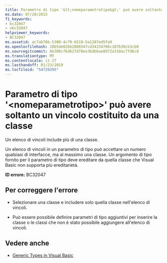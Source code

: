 ```yaml
---
title: Parametro di tipo '&lt;nomeparametrotipo&gt;' può avere soltanto un vincolo costituito da una classe
ms.date: 07/20/2015
f1_keywords:
- bc32047
- vbc32047
helpviewer_keywords:
- BC32047
ms.assetid: ac7ab76b-5300-4c79-b519-5a1287ed5fa9
ms.openlocfilehash: 28b5de02bb2086547cd34334766c107b30cb3cb8
ms.sourcegitcommit: 6b308cf6d627d78ee36dbbae8972a310ac7fd6c8
ms.translationtype: MT
ms.contentlocale: it-IT
ms.lasthandoff: 01/23/2019
ms.locfileid: "54729295"
---
```

# <a name="type-parameter-lttypeparameternamegt-can-only-have-one-constraint-that-is-a-class"></a>Parametro di tipo '&lt;nomeparametrotipo&gt;' può avere soltanto un vincolo costituito da una classe
Un elenco di vincoli include più di una classe.  
  
 Un elenco di vincoli in un parametro di tipo può accettare un numero qualsiasi di interfacce, ma al massimo una classe. Un argomento di tipo fornito per il parametro di tipo deve ereditare da quella classe che Visual Basic non supporta più ereditarietà.  
  
 **ID errore:** BC32047  
  
## <a name="to-correct-this-error"></a>Per correggere l'errore  
  
-   Selezionare una classe e includere solo quella classe nell'elenco di vincoli.  
  
-   Può essere possibile definire parametri di tipo aggiuntivi per inserire la classe o le classi che non è stato possibile aggiungere all'elenco di vincoli.  
  
## <a name="see-also"></a>Vedere anche
- [Generic Types in Visual Basic](../../visual-basic/programming-guide/language-features/data-types/generic-types.md)

